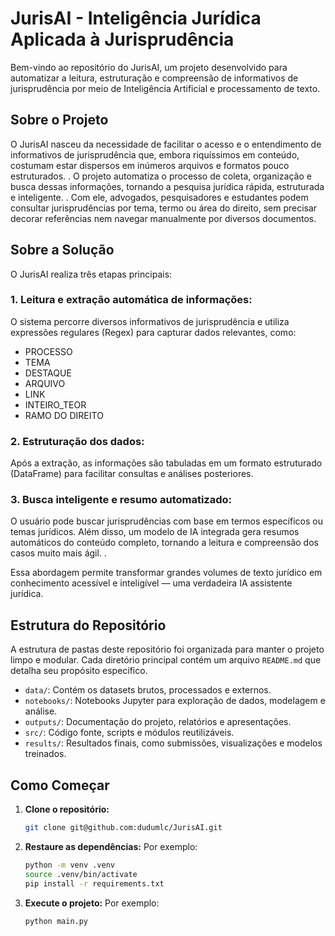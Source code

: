 # JurisAI - Inteligência Jurídica Aplicada à Jurisprudência

Bem-vindo ao repositório do JurisAI, um projeto desenvolvido para automatizar a leitura, estruturação e compreensão de informativos de jurisprudência por meio de Inteligência Artificial e processamento de texto.

## Sobre o Projeto
O JurisAI nasceu da necessidade de facilitar o acesso e o entendimento de informativos de jurisprudência que, embora riquíssimos em conteúdo, costumam estar dispersos em inúmeros arquivos e formatos pouco estruturados.
.
O projeto automatiza o processo de coleta, organização e busca dessas informações, tornando a pesquisa jurídica rápida, estruturada e inteligente.
.
Com ele, advogados, pesquisadores e estudantes podem consultar jurisprudências por tema, termo ou área do direito, sem precisar decorar referências nem navegar manualmente por diversos documentos.

## Sobre a Solução

O JurisAI realiza três etapas principais:

### 1. Leitura e extração automática de informações:
O sistema percorre diversos informativos de jurisprudência e utiliza expressões regulares (Regex) para capturar dados relevantes, como:

- PROCESSO
- TEMA
- DESTAQUE
- ARQUIVO
- LINK
- INTEIRO_TEOR
- RAMO DO DIREITO

### 2. Estruturação dos dados:
Após a extração, as informações são tabuladas em um formato estruturado (DataFrame) para facilitar consultas e análises posteriores.

### 3. Busca inteligente e resumo automatizado:
O usuário pode buscar jurisprudências com base em termos específicos ou temas jurídicos.
Além disso, um modelo de IA integrada gera resumos automáticos do conteúdo completo, tornando a leitura e compreensão dos casos muito mais ágil.
.

Essa abordagem permite transformar grandes volumes de texto jurídico em conhecimento acessível e inteligível — uma verdadeira IA assistente jurídica.

## Estrutura do Repositório

A estrutura de pastas deste repositório foi organizada para manter o projeto limpo e modular. Cada diretório principal contém um arquivo `README.md` que detalha seu propósito específico.

- `data/`: Contém os datasets brutos, processados e externos.
- `notebooks/`: Notebooks Jupyter para exploração de dados, modelagem e análise.
- `outputs/`: Documentação do projeto, relatórios e apresentações.
- `src/`: Código fonte, scripts e módulos reutilizáveis.
- `results/`: Resultados finais, como submissões, visualizações e modelos treinados.

## Como Começar

1.  **Clone o repositório:**
    ```bash
    git clone git@github.com:dudumlc/JurisAI.git
    
    ```

2.  **Restaure as dependências:**
    Por exemplo:
    ```bash
    python -m venv .venv
    source .venv/bin/activate
    pip install -r requirements.txt
    ```

3.  **Execute o projeto:**
    Por exemplo:
    ```bash
    python main.py
    ```

